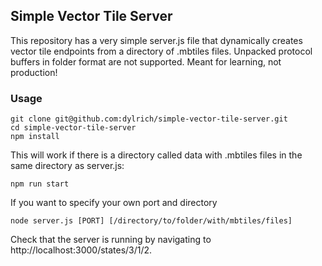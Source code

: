 ## Simple Vector Tile Server

This repository has a very simple server.js file that dynamically creates vector tile endpoints from a directory of .mbtiles files. Unpacked protocol buffers in folder format are not supported. Meant for learning, not production!

### Usage

```
git clone git@github.com:dylrich/simple-vector-tile-server.git
cd simple-vector-tile-server
npm install
```

This will work if there is a directory called data with .mbtiles files in the same directory as server.js:

```
npm run start
```

If you want to specify your own port and directory

```
node server.js [PORT] [/directory/to/folder/with/mbtiles/files]
```

Check that the server is running by navigating to http://localhost:3000/states/3/1/2.
